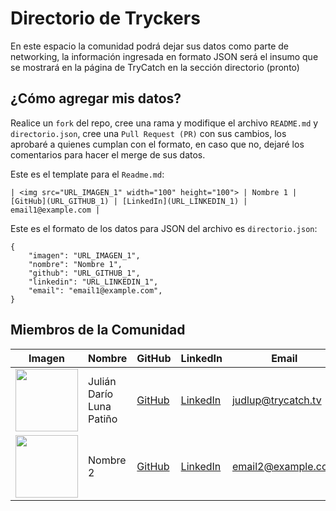 # Directorio de Tryckers

En este espacio la comunidad podrá dejar sus datos como parte de networking, la información ingresada en formato JSON será el insumo que se mostrará en la página de TryCatch en la sección directorio (pronto)

## ¿Cómo agregar mis datos?

Realice un `fork` del repo, cree una rama y modifique el archivo `README.md` y `directorio.json`, cree una `Pull Request (PR)` con sus cambios, los aprobaré a quienes cumplan con el formato, en caso que no, dejaré los comentarios para hacer el merge de sus datos.

Este es el template para el `Readme.md`:

```
| <img src="URL_IMAGEN_1" width="100" height="100"> | Nombre 1 | [GitHub](URL_GITHUB_1) | [LinkedIn](URL_LINKEDIN_1) | email1@example.com |
```

Este es el formato de los datos para JSON del archivo es `directorio.json`:

```
{
    "imagen": "URL_IMAGEN_1",
    "nombre": "Nombre 1",
    "github": "URL_GITHUB_1",
    "linkedin": "URL_LINKEDIN_1",
    "email": "email1@example.com",
}
```

## Miembros de la Comunidad

| Imagen | Nombre | GitHub | LinkedIn | Email | 
|--------|--------|--------|----------|-------|
| <img src="https://pbs.twimg.com/profile_images/1678652101331746819/F_2AHR1__400x400.jpg" width="100" height="100"> | Julián Darío Luna Patiño | [GitHub](https://github.com/judlup) | [LinkedIn](https://www.linkedin.com/in/judlup/) | judlup@trycatch.tv | 
| <img src="URL_IMAGEN_1" width="100" height="100"> | Nombre 2 | [GitHub](URL_GITHUB_2) | [LinkedIn](URL_LINKEDIN_2) | email2@example.com |
